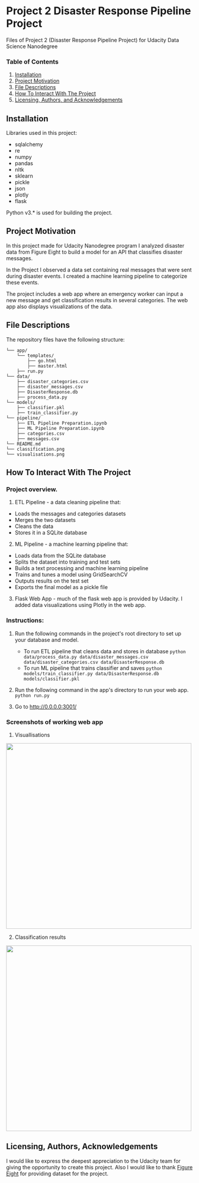 # Project 2 Disaster Response Pipeline Project

Files of Project 2 (Disaster Response Pipeline Project) for Udacity Data Science Nanodegree

### Table of Contents

1. [Installation](#installation)
2. [Project Motivation](#motivation)
3. [File Descriptions](#filedesc)
4. [How To Interact With The Project](#howto)
5. [Licensing, Authors, and Acknowledgements](#licensing)

## Installation <a name="installation"></a>

Libraries used in this project:

- sqlalchemy
- re
- numpy
- pandas
- nltk
- sklearn
- pickle
- json
- plotly
- flask

Python v3.* is used for building the project.

## Project Motivation <a name="motivation"></a>

In this project made for Udacity Nanodegree program I analyzed disaster data from Figure Eight to build a model for an API that classifies disaster messages.

In the Project I observed a data set containing real messages that were sent during disaster events. I created a machine learning pipeline to categorize these events.

The project includes a web app where an emergency worker can input a new message and get classification results in several categories. The web app also displays visualizations of the data.

## File Descriptions <a name="filedesc"></a>

The repository files have the following structure:

```
└── app/
    └── templates/
        ├── go.html
        ├── master.html
    ├── run.py
└── data/
    ├── disaster_categories.csv
    ├── disaster_messages.csv
    ├── DisasterResponse.db
    ├── process_data.py
└── models/
    ├── classifier.pkl
    ├── train_classifier.py
└── pipeline/
    ├── ETL Pipeline Preparation.ipynb
    ├── ML Pipeline Preparation.ipynb
    ├── categories.csv
    ├── messages.csv
└── README.md
└── classification.png
└── visualisations.png
```

## How To Interact With The Project <a name="howto"></a>

### Project overview.

1. ETL Pipeline - a data cleaning pipeline that:

- Loads the messages and categories datasets
- Merges the two datasets
- Cleans the data
- Stores it in a SQLite database

2. ML Pipeline - a machine learning pipeline that:

- Loads data from the SQLite database
- Splits the dataset into training and test sets
- Builds a text processing and machine learning pipeline
- Trains and tunes a model using GridSearchCV
- Outputs results on the test set
- Exports the final model as a pickle file

3. Flask Web App - much of the flask web app is provided by Udacity. I added data visualizations using Plotly in the web app. 

### Instructions:

1. Run the following commands in the project's root directory to set up your database and model.

    - To run ETL pipeline that cleans data and stores in database
        `python data/process_data.py data/disaster_messages.csv data/disaster_categories.csv data/DisasterResponse.db`
    - To run ML pipeline that trains classifier and saves
        `python models/train_classifier.py data/DisasterResponse.db models/classifier.pkl`

2. Run the following command in the app's directory to run your web app.
    `python run.py`

3. Go to http://0.0.0.0:3001/

### Screenshots of working web app

1. Visuallisations
<img src="visualisations.png" width="500">

2. Classification results
<img src="classification.png" width="500">

## Licensing, Authors, Acknowledgements <a name="licensing"></a>

I would like to express the deepest appreciation to the Udacity team for giving the opportunity to create this project. 
Also I would like to thank [Figure Eight](https://www.figure-eight.com/) for providing dataset for the project.